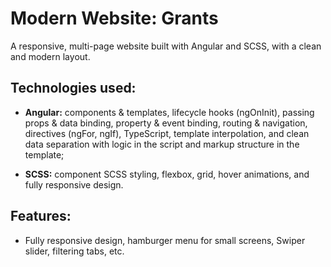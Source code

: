 # Modern Website: Grants

A responsive, multi-page website built with Angular and SCSS, with a clean and modern layout.

## Technologies used:

-   **Angular:** components & templates, lifecycle hooks (ngOnInit), passing props & data binding, property & event binding, routing & navigation, directives (ngFor, ngIf), TypeScript, template interpolation, and clean data separation with logic in the script and markup structure in the template;

-   **SCSS:** component SCSS styling, flexbox, grid, hover animations, and fully responsive design.

## Features:

-   Fully responsive design, hamburger menu for small screens, Swiper slider, filtering tabs, etc.

